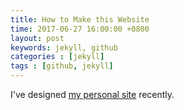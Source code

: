 ```yaml
---
title: How to Make this Website
time: 2017-06-27 16:00:00 +0800
layout: post
keywords: jekyll, github
categories : [jekyll]
tags : [github, jekyll]
---
```


I've designed [my personal site][1] recently.

  [1]: http://ishxiao.com